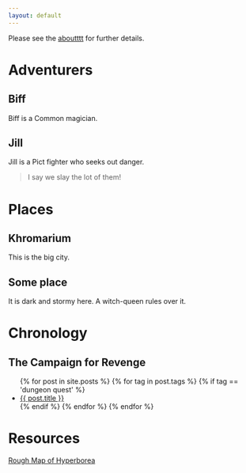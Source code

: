 ```yaml
---
layout: default
---
```


Please see the [aboutttt](about.md) for further details.

# Adventurers
## Biff
Biff is a Common magician.

## Jill
Jill is a Pict fighter who seeks out danger.
> I say we slay the lot of them!

# Places
## Khromarium
This is the big city.

## Some place
It is dark and stormy here. A witch-queen rules over it.

# Chronology
## The Campaign for Revenge
<ul>
  {% for post in site.posts %}
  {% for tag in post.tags %}
  {% if tag == 'dungeon quest' %}
    <li>
      <a href="{{ post.url | prepend:site.baseurl }}">{{ post.title }}</a>
    </li>
  {% endif %}
  {% endfor %}
  {% endfor %}  
</ul>

# Resources
[Rough Map of Hyperborea](/assets/pdf/mainland_hyperborea_large.pdf)
